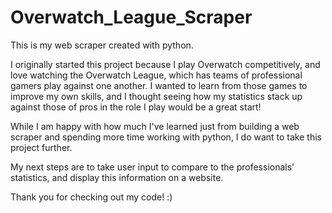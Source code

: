 # Overwatch_League_Scraper

This is my web scraper created with python. 

I originally started this project because I play Overwatch competitively, and love watching the Overwatch League, which has teams
of professional gamers play against one another. I wanted to learn from those games to improve my own skills, and I thought 
seeing how my statistics stack up against those of pros in the role I play would be a great start!

While I am happy with how much I've learned just from building a web scraper and spending more time working with python, I do 
want to take this project further. 

My next steps are to take user input to compare to the professionals' statistics, and display this information on a website.

Thank you for checking out my code! :)
